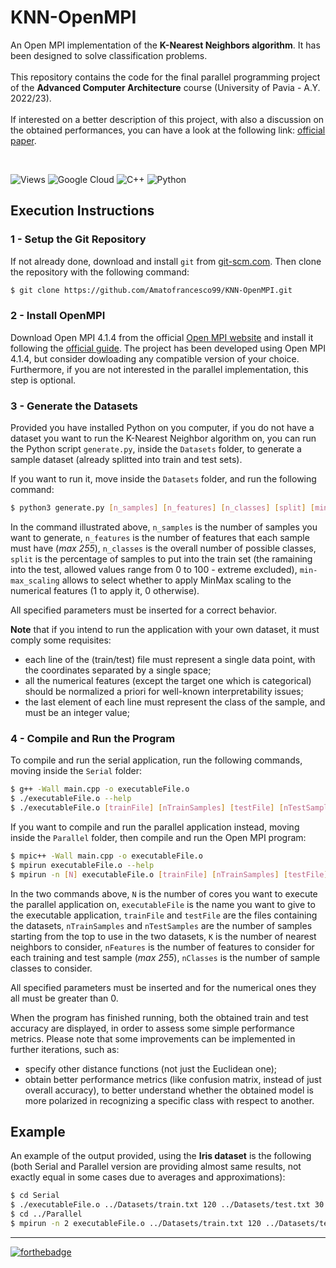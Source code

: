 # KNN-OpenMPI
An Open MPI implementation of the **K-Nearest Neighbors algorithm**. It has been designed to solve classification problems.<br><br>
This repository contains the code for the final parallel programming project of the **Advanced Computer Architecture** course (University of Pavia - A.Y. 2022/23).<br><br>
If interested on a better description of this project, with also a discussion on the obtained performances, you can have a look at the following link: [official paper](/Report/paper.pdf).

<br>

![Views](https://komarev.com/ghpvc/?username=KNN-OpenMPI&label=Views&style=for-the-badge&color=blue)
![Google Cloud](https://img.shields.io/badge/Google_Cloud-4285F4?style=for-the-badge&logo=google-cloud&logoColor=white)
![C++](https://img.shields.io/badge/C%2B%2B-00599C?style=for-the-badge&logo=c%2B%2B&logoColor=white)
![Python](https://img.shields.io/badge/Python-FFD43B?style=for-the-badge&logo=python&logoColor=blue)

## Execution Instructions

### 1 - Setup the Git Repository
If not already done, download and install ```git``` from [git-scm.com](https://git-scm.com/book/en/v2/Getting-Started-Installing-Git). 
Then clone the repository with the following command:
```bash
$ git clone https://github.com/Amatofrancesco99/KNN-OpenMPI.git
```

### 2 - Install OpenMPI
Download Open MPI 4.1.4 from the official [Open MPI website](https://www.open-mpi.org/software/ompi/v4.1/) and install it following the [official guide](https://www.open-mpi.org/faq/?category=building#easy-build). The project has been developed using Open MPI 4.1.4, but consider dowloading any compatible version of your choice. Furthermore, if you are not interested in the parallel implementation, this step is optional.

### 3 - Generate the Datasets
Provided you have installed Python on you computer, if you do not have a dataset you want to run the K-Nearest Neighbor algorithm on, you can run the Python script ```generate.py```, inside the ```Datasets``` folder, to generate a sample dataset (already splitted into train and test sets).

If you want to run it, move inside the ```Datasets``` folder, and run the following command:
```bash
$ python3 generate.py [n_samples] [n_features] [n_classes] [split] [min-max_scaling]
```

In the command illustrated above, ```n_samples``` is the number of samples you want to generate, ```n_features``` is the number of features that each sample must have (*max 255*), ```n_classes``` is the overall number of possible classes, ```split``` is the percentage of samples to put into the train set (the ramaining into the test, allowed values range from 0 to 100 - extreme excluded), ```min-max_scaling``` allows to select whether to apply MinMax scaling to the numerical features (1 to apply it, 0 otherwise).

All specified parameters must be inserted for a correct behavior.

**Note** that if you intend to run the application with your own dataset, it must comply some requisites:
- each line of the (train/test) file must represent a single data point, with the coordinates separated by a single space;
- all the numerical features (except the target one which is categorical) should be normalized a priori for well-known interpretability issues;
- the last element of each line must represent the class of the sample, and must be an integer value;

### 4 - Compile and Run the Program
To compile and run the serial application, run the following commands, moving inside the ```Serial``` folder:
```bash
$ g++ -Wall main.cpp -o executableFile.o
$ ./executableFile.o --help
$ ./executableFile.o [trainFile] [nTrainSamples] [testFile] [nTestSamples] [K] [nFeatures] [nClasses]
```

If you want to compile and run the parallel application instead, moving inside the ```Parallel``` folder, then compile and run the Open MPI program:
```bash
$ mpic++ -Wall main.cpp -o executableFile.o
$ mpirun executableFile.o --help
$ mpirun -n [N] executableFile.o [trainFile] [nTrainSamples] [testFile] [nTestSamples] [K] [nFeatures] [nClasses]
```

In the two commands above, ```N``` is the number of cores you want to execute the parallel application on, ```executableFile``` is the name you want to give to the executable application, ```trainFile``` and ```testFile``` are the files containing the datasets, ```nTrainSamples``` and ```nTestSamples``` are the number of samples starting from the top to use in the two datasets, ```K``` is the number of nearest neighbors to consider, ```nFeatures``` is the number of features to consider for each training and test sample (*max 255*), ```nClasses``` is the number of sample classes to consider.

All specified parameters must be inserted and for the numerical ones they all must be greater than 0.

When the program has finished running, both the obtained train and test accuracy are displayed, in order to assess some simple performance 
metrics. Please note that some improvements can be implemented in further iterations, such as: 
- specify other distance functions (not just the Euclidean one);
- obtain better performance metrics (like confusion matrix, instead of just overall accuracy), to better understand whether the obtained model is more polarized in recognizing a specific class with respect to another.

## Example
An example of the output provided, using the **Iris dataset** is the following (both Serial and Parallel version are providing almost same results, not exactly equal in some cases due to averages and approximations):
```bash
$ cd Serial
$ ./executableFile.o ../Datasets/train.txt 120 ../Datasets/test.txt 30 2 4 3
$ cd ../Parallel
$ mpirun -n 2 executableFile.o ../Datasets/train.txt 120 ../Datasets/test.txt 30 2 4 3
```

***
[![forthebadge](https://forthebadge.com/images/badges/powered-by-coders-sweat.svg)](https://forthebadge.com)